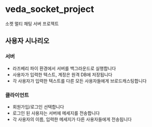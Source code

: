 # veda_socket_project

소켓 멀티 채팅 서버 프로젝트

## 사용자 시나리오
### 서버

  - 라즈베리 파이 환경에서 서버를 백그라운드로 실행합니다
  - 사용자가 입력한 텍스트, 계정은 원격 DB에 저장됩니다
  - 각 사용자가 입력한 텍스트를 다른 모든 사용자들에게 브로드캐스팅합니다
    
### 클라이언트
  - 회원가입/로그인 선택합니다
  - 로그인 된 사용자는 서버에 메세지를 전송합니다
  - 각 사용자의 이름, 입력한 메세지가 다른 사용자들에게 전송됩니다
